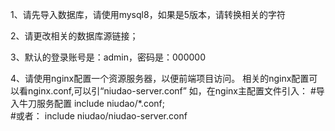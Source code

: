 1、请先导入数据库，请使用mysql8，如果是5版本，请转换相关的字符

2、请更改相关的数据库源链接；

3、默认的登录账号是：admin，密码是：000000

4、请使用nginx配置一个资源服务器，以便前端项目访问。
   相关的nginx配置可以看nginx.conf,可以引“niudao-server.conf”
   如，在nginx主配置文件引入：
       #导入牛刀服务配置
       include niudao/*.conf;  
       #或者：
       include niudao/niudao-server.conf
   